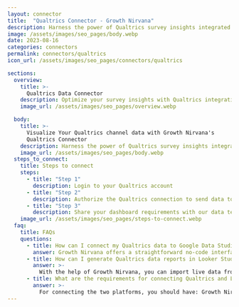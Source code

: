 ```yaml
---
layout: connector
title:  "Qualtrics Connector - Growth Nirvana"
description: Harness the power of Qualtrics survey insights integrated into Looker Studio for strategic feedback decisions.
image: /assets/images/seo_pages/body.webp
date: 2023-08-16
categories: connectors
permalink: connectors/qualtrics
icon_url: /assets/images/seo_pages/connectors/qualtrics

sections:
  overview:
    title: >-
      Qualtrics Data Connector
    description: Optimize your survey insights with Qualtrics integration. Seamlessly merge survey data from Qualtrics with Looker Studio's analytical capabilities, unlocking insights that drive feedback strategies, customer satisfaction, and operational excellence.
    image_url: /assets/images/seo_pages/overview.webp

  body:
    title: >-
      Visualize Your Qualtrics channel data with Growth Nirvana's
      Qualtrics Connector
    description: Harness the power of Qualtrics survey insights integrated into Looker Studio for strategic feedback decisions.
    image_url: /assets/images/seo_pages/body.webp
  steps_to_connect:
    title: Steps to connect
    steps:
      - title: "Step 1"
        description: Login to your Qualtrics account
      - title: "Step 2"
        description: Authorize the Qualtrics connection to send data to Growth Nirvana
      - title: "Step 3"
        description: Share your dashboard requirements with our data team. We will build the report for you.
    image_url: /assets/images/seo_pages/steps-to-connect.webp
  faq:
    title: FAQs
    questions:
      - title: How can I connect my Qualtrics data to Google Data Studio/Looker Studio?
        answer: Growth Nirvana offers a straightforward no-code interface to connect to Qualtrics data sources.
      - title: How can I generate Qualtrics data reports in Looker Studio?
        answer: >-
          With the help of Growth Nirvana, you can import live data from Qualtrics into Looker Studio. These data can be viewed in charts, tables, and dashboards to generate branded reports that can be shared instantly.
      - title: What are the requirements for connecting Qualtrics and Looker Studio?
        answer: >-
          For connecting the two platforms, you should have: Growth Nirvana Account and Qualtrics Ads Account
---
```

